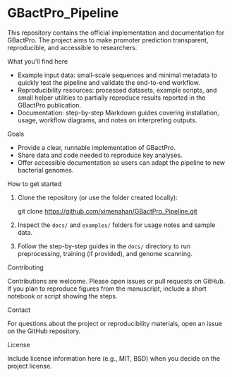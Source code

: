 # GBactPro_Pipeline

This repository contains the official implementation and documentation for GBactPro. The project aims to make promoter prediction transparent, reproducible, and accessible to researchers.

What you'll find here

- Example input data: small-scale sequences and minimal metadata to quickly test the pipeline and validate the end-to-end workflow.
- Reproducibility resources: processed datasets, example scripts, and small helper utilities to partially reproduce results reported in the GBactPro publication.
- Documentation: step-by-step Markdown guides covering installation, usage, workflow diagrams, and notes on interpreting outputs.

Goals

- Provide a clear, runnable implementation of GBactPro.
- Share data and code needed to reproduce key analyses.
- Offer accessible documentation so users can adapt the pipeline to new bacterial genomes.

How to get started

1. Clone the repository (or use the folder created locally):

   git clone https://github.com/ximenahan/GBactPro_Pipeline.git

2. Inspect the `docs/` and `examples/` folders for usage notes and sample data.

3. Follow the step-by-step guides in the `docs/` directory to run preprocessing, training (if provided), and genome scanning.

Contributing

Contributions are welcome. Please open issues or pull requests on GitHub. If you plan to reproduce figures from the manuscript, include a short notebook or script showing the steps.

Contact

For questions about the project or reproducibility materials, open an issue on the GitHub repository.

License

Include license information here (e.g., MIT, BSD) when you decide on the project license.

